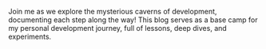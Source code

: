 Join me as we explore the mysterious caverns of development, documenting each step along the way! This blog serves as a base camp for my personal development journey, full of lessons, deep dives, and experiments.
